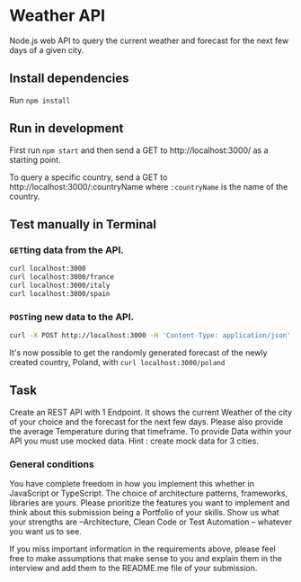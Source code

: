# Weather API
Node.js web API to query the current weather and forecast for the next few days of a given city.

## Install dependencies
Run `npm install`

## Run in development
First run `npm start` and then send a GET to http://localhost:3000/ as a starting point.

To query a specific country, send a GET to http://localhost:3000/:countryName where `:countryName` is the name of the country.

## Test manually in Terminal

### `GET`ting data from the API.
```bash
curl localhost:3000
curl localhost:3000/france
curl localhost:3000/italy
curl localhost:3000/spain
```

### `POST`ing new data to the API.
```bash
curl -X POST http://localhost:3000 -H 'Content-Type: application/json' -d '{"countryName": "Poland"}'
```

It's now possible to get the randomly generated forecast of the newly created country, Poland, with `curl localhost:3000/poland`

## Task
Create an REST API with 1 Endpoint. It shows the current Weather of the city of your choice and the forecast for the next few days. Please also provide the average Temperature during that timeframe. To provide Data within your API you must use mocked data. Hint : create mock data for 3 cities.

### General conditions
You have complete freedom in how you implement this whether in JavaScript or TypeScript. The choice of architecture patterns, frameworks, libraries are yours. Please prioritize the features you want to implement and think about this submission being a Portfolio of your skills. Show us what your strengths are –Architecture, Clean Code or Test Automation – whatever you want us to see.

If you miss important information in the requirements above, please feel free to make assumptions
that make sense to you and explain them in the interview and add them to the README.me file of your submission.

